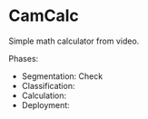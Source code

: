 # CamCalc

Simple math calculator from video.

Phases: 
+ Segmentation: Check
+ Classification:
+ Calculation: 
+ Deployment: 
